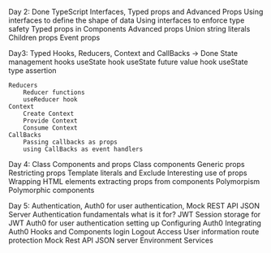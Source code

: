 Day 2: Done
    TypeScript Interfaces, Typed props and Advanced Props
        Using interfaces to define the shape of data
        Using interfaces to enforce type safety
        Typed props in Components
    Advanced props
        Union string literals
        Children props
        Event props

Day3: Typed Hooks, Reducers, Context and CallBacks -> Done
    State management hooks
        useState hook
        useState future value hook
        useState type assertion

    Reducers
        Reducer functions
        useReducer hook
    Context
        Create Context
        Provide Context
        Consume Context
    CallBacks
        Passing callbacks as props
        using CallBacks as event handlers

Day 4: Class Components and props
    Class components
        Generic props
        Restricting props
        Template literals and Exclude
    Interesting use of props
        Wrapping HTML elements
        extracting props from components
    Polymorpism
        Polymorphic components

Day 5: Authentication, Auth0 for user authentication, Mock REST API JSON Server
    Authentication fundamentals
        what is it for?
        JWT
        Session storage for JWT
    Auth0 for user authentication
        setting up
        Configuring Auth0
        Integrating Auth0 Hooks and Components
        login
        Logout
        Access User information
        route protection
    Mock Rest API
        JSON server
        Environment
        Services

           
